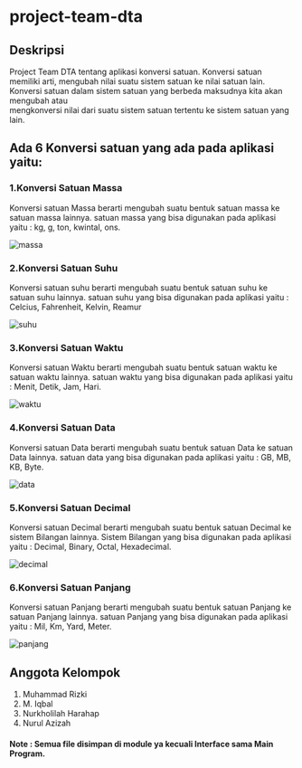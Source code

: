 # project-team-dta
## Deskripsi 
  Project Team DTA tentang aplikasi konversi satuan.
  Konversi satuan memiliki arti, mengubah nilai suatu sistem satuan ke nilai satuan lain.
  Konversi satuan dalam sistem satuan yang berbeda maksudnya kita akan mengubah atau       
  mengkonversi nilai dari suatu sistem satuan tertentu ke sistem satuan yang lain.
## Ada 6 Konversi satuan yang ada pada aplikasi yaitu:
 ### 1.Konversi Satuan Massa
  Konversi satuan Massa berarti mengubah suatu bentuk satuan massa ke satuan massa lainnya. 
  satuan massa yang bisa digunakan pada aplikasi yaitu : kg, g, ton, kwintal, ons.

![massa](https://user-images.githubusercontent.com/89146841/130405204-74a8b5c9-526d-42cd-8af6-f67edc210b46.jpg)

 ### 2.Konversi Satuan Suhu
  Konversi satuan suhu berarti mengubah suatu bentuk satuan suhu ke satuan suhu lainnya. 
  satuan suhu yang bisa digunakan pada aplikasi yaitu : Celcius, Fahrenheit, Kelvin, Reamur
  
 ![suhu](https://user-images.githubusercontent.com/89146841/130405537-1088fdf5-47f8-4c4c-a75f-6d4fe4624764.jpg)
 
 ### 3.Konversi Satuan Waktu
  Konversi satuan Waktu berarti mengubah suatu bentuk satuan waktu ke satuan waktu lainnya. 
  satuan waktu yang bisa digunakan pada aplikasi yaitu : Menit, Detik, Jam, Hari.

![waktu](https://user-images.githubusercontent.com/89146841/130405647-e52b51c4-6f08-410b-b658-2f91f0d2a0e0.jpg)

 ### 4.Konversi Satuan Data
  Konversi satuan Data berarti mengubah suatu bentuk satuan Data ke satuan Data lainnya. 
  satuan data yang bisa digunakan pada aplikasi yaitu : GB, MB, KB, Byte.

![data](https://user-images.githubusercontent.com/89146841/130405630-3f8185f4-3251-4356-9ec1-2f3fce575759.jpg)

 ### 5.Konversi Satuan Decimal
  Konversi satuan Decimal berarti mengubah suatu bentuk satuan Decimal ke sistem Bilangan lainnya. 
  Sistem Bilangan yang bisa digunakan pada aplikasi yaitu : Decimal, Binary, Octal, Hexadecimal.

![decimal](https://user-images.githubusercontent.com/89146841/130405578-b46009ad-6ffd-47c0-8a48-de57ed9b5f95.jpg)


 ### 6.Konversi Satuan Panjang
  Konversi satuan Panjang berarti mengubah suatu bentuk satuan Panjang ke satuan Panjang lainnya. 
  satuan Panjang yang bisa digunakan pada aplikasi yaitu : Mil, Km, Yard, Meter.

![panjang](https://user-images.githubusercontent.com/89146841/130405665-830098a6-1bc8-4e14-8743-22d6e130f8ac.jpg)

## Anggota Kelompok 
1. Muhammad Rizki
2. M. Iqbal
3. Nurkholilah Harahap
4. Nurul Azizah
#### Note : Semua file disimpan di module ya kecuali Interface sama Main Program.

